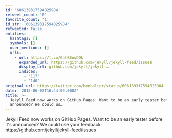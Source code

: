 ```yaml
---
id: '606139317594025984'
retweet_count: '0'
favorite_count: '1'
id_str: '606139317594025984'
retweeted: false
entities:
  hashtags: []
  symbols: []
  user_mentions: []
  urls:
    - url: https://t.co/GahBSoqDOk
      expanded_url: https://github.com/jekyll/jekyll-feed/issues
      display_url: github.com/jekyll/jekyll-…
      indices:
        - '117'
        - '140'
original_url: https://twitter.com/benbalter/status/606139317594025984
date: '2015-06-03T16:44:09.000Z'
title: >-
  Jekyll Feed now works on GitHub Pages. Want to be an early tester before it's
  announced? We could us…
---
```


Jekyll Feed now works on GitHub Pages. Want to be an early tester before it's announced? We could use your feedback: https://github.com/jekyll/jekyll-feed/issues